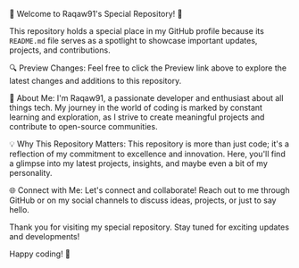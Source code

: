 🌟 Welcome to Raqaw91's Special Repository! 🌟

This repository holds a special place in my GitHub profile because its `README.md` file serves as a spotlight to showcase important updates, projects, and contributions.

🔍 Preview Changes:
Feel free to click the Preview link above to explore the latest changes and additions to this repository.

🚀 About Me:
I'm Raqaw91, a passionate developer and enthusiast about all things tech. My journey in the world of coding is marked by constant learning and exploration, as I strive to create meaningful projects and contribute to open-source communities.

💡 Why This Repository Matters:
This repository is more than just code; it's a reflection of my commitment to excellence and innovation. Here, you'll find a glimpse into my latest projects, insights, and maybe even a bit of my personality.

🌐 Connect with Me:
Let's connect and collaborate! Reach out to me through GitHub or on my social channels to discuss ideas, projects, or just to say hello.

Thank you for visiting my special repository. Stay tuned for exciting updates and developments!

Happy coding! 🚀
